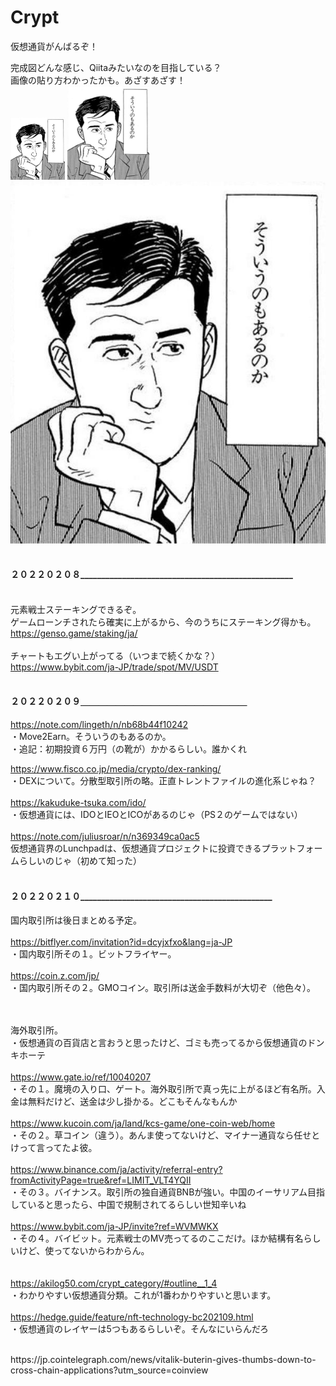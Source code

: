 # Crypt
仮想通貨がんばるぞ！

完成図どんな感じ、Qiitaみたいなのを目指している？<br>
画像の貼り方わかったかも。あざすあざす！<br>
<img src="https://github.com/uhy-uhy/Crypt/blob/main/Ch1hKE5VIAAJhS6.jpeg" height="100px" />
<img src="https://github.com/uhy-uhy/Crypt/blob/main/Ch1hKE5VIAAJhS6.jpeg" height="150px" />
![そういうのもあるのか](https://github.com/uhy-uhy/Crypt/blob/main/Ch1hKE5VIAAJhS6.jpeg)
<br><br>


#### ２０２２０２０８___________________________________________________<br><br>
元素戦士ステーキングできるぞ。<br>
ゲームローンチされたら確実に上がるから、今のうちにステーキング得かも。<br>
https://genso.game/staking/ja/<br>
<br>
チャートもエグい上がってる（いつまで続くかな？）<br>
https://www.bybit.com/ja-JP/trade/spot/MV/USDT<br><br>

#### ２０２２０２０９＿＿＿＿＿＿＿＿＿＿＿＿＿＿＿＿＿＿＿<br>
https://note.com/lingeth/n/nb68b44f10242
<br>・Move2Earn。そういうのもあるのか。<br>・追記：初期投資６万円（の靴が）かかるらしい。誰かくれ<br>

https://www.fisco.co.jp/media/crypto/dex-ranking/ <br>
・DEXについて。分散型取引所の略。正直トレントファイルの進化系じゃね？<br>
<br>
https://kakuduke-tsuka.com/ido/
<br>
・仮想通貨には、IDOとIEOとICOがあるのじゃ（PS２のゲームではない）
<br><br>
https://note.com/juliusroar/n/n369349ca0ac5
<br>
仮想通貨界のLunchpadは、仮想通貨プロジェクトに投資できるプラットフォームらしいのじゃ（初めて知った）
<br><br>

#### ２０２２０２１０______________________________________________<br>
国内取引所は後日まとめる予定。<br><br>
https://bitflyer.com/invitation?id=dcyjxfxo&lang=ja-JP
<br>
・国内取引所その１。ビットフライヤー。
<br><br>
https://coin.z.com/jp/
<br>・国内取引所その２。GMOコイン。取引所は送金手数料が大切ぞ（他色々）。
<br><br><br>


海外取引所。
<br>・仮想通貨の百貨店と言おうと思ったけど、ゴミも売ってるから仮想通貨のドンキホーテ<br>
<br>https://www.gate.io/ref/10040207
<br>・その１。魔境の入り口、ゲート。海外取引所で真っ先に上がるほど有名所。入金は無料だけど、送金は少し掛かる。どこもそんなもんか
<br>
<br>https://www.kucoin.com/ja/land/kcs-game/one-coin-web/home
<br>・その２。草コイン（違う）。あんま使ってないけど、マイナー通貨なら任せとけって言ってたよ彼。
<br>
<br>https://www.binance.com/ja/activity/referral-entry?fromActivityPage=true&ref=LIMIT_VLT4YQII
<br>・その３。バイナンス。取引所の独自通貨BNBが強い。中国のイーサリアム目指していると思ったら、中国で規制されてるらしい世知辛いね
<br>
<br>https://www.bybit.com/ja-JP/invite?ref=WVMWKX
<br>・その４。バイビット。元素戦士のMV売ってるのここだけ。ほか結構有名らしいけど、使ってないからわからん。
<br>
<br>
<br>https://akilog50.com/crypt_category/#outline__1_4
<br>・わかりやすい仮想通貨分類。これが1番わかりやすいと思います。
<br><br>https://hedge.guide/feature/nft-technology-bc202109.html
<br>・仮想通貨のレイヤーは5つもあるらしいぞ。そんなにいらんだろ

<br>
https://jp.cointelegraph.com/news/vitalik-buterin-gives-thumbs-down-to-cross-chain-applications?utm_source=coinview
<br>

